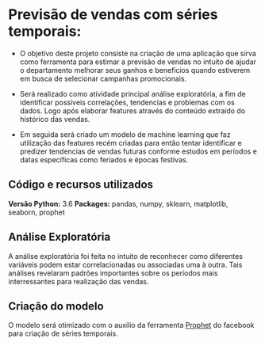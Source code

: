 
# Previsão de vendas com séries temporais:

* O objetivo deste projeto consiste na criação de uma aplicação que sirva como ferramenta para estimar a previsão de vendas no intuito de ajudar o departamento melhorar seus ganhos e benefícios quando estiverem em busca de selecionar campanhas promocionais.

* Será realizado como atividade principal análise exploratória, a fim de identificar possíveis correlações, tendencias e problemas com os dados. Logo após elaborar features através do conteúdo extraído do histórico das vendas.

* Em seguida será criado um modelo de machine learning que faz utilização das features recém criadas para então
tentar identificar e predizer tendencias de vendas futuras conforme estudos em períodos e datas específicas como feriados e épocas festivas.


## Código e recursos utilizados 
**Versão Python:** 3.6
**Packages:** pandas, numpy, sklearn, matplotlib, seaborn, prophet  


## Análise Exploratória
A análise exploratória foi feita no intuito de reconhecer como diferentes variáveis podem estar correlacionadas ou associadas uma à outra. Tais análises revelaram padrões importantes sobre os períodos mais interressantes para realização das vendas.


## Criação do modelo 
O modelo será otimizado com o auxílio da ferramenta [Prophet](https://research.fb.com/prophet-forecasting-at-scale) do facebook para criação de séries temporais.
